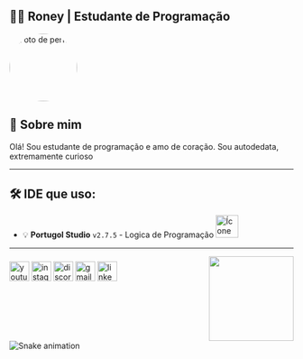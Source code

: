 <h2>👨‍💻 Roney | Estudante de Programação</h2> 

<img src="https://avatars.githubusercontent.com/u/SEU_ID_AQUI" width="120" style="border-radius: 50%;" alt="Foto de perfil" />

## 📌 Sobre mim

<p> Olá! Sou estudante  de programação e amo de coração.
Sou autodedata, extremamente curioso </p>

---

## 🛠️ IDE que uso:

- 💡 **Portugol Studio** `v2.7.5`  - Logica de Programação
  <img src="https://raw.githubusercontent.com/wiki/UNIVALI-LITE/Portugol-Studio/images/logo.png" width="40" alt="Ícone do Portugol" />


---

<img align="right" height="150" src="https://i.imgflip.com/65efzo.gif"  />

###

<div align="left">
 
</div>

###

<div align="left">
  <img src="https://img.shields.io/static/v1?message=Youtube&logo=youtube&label=&color=FF0000&logoColor=white&labelColor=&style=for-the-badge" height="35" alt="youtube logo"  />
  <img src="https://img.shields.io/static/v1?message=Instagram&logo=instagram&label=&color=E4405F&logoColor=white&labelColor=&style=for-the-badge" height="35" alt="instagram logo"  />
  <img src="https://img.shields.io/static/v1?message=Discord&logo=discord&label=&color=7289DA&logoColor=white&labelColor=&style=for-the-badge" height="35" alt="discord logo"  />
  <img src="https://img.shields.io/static/v1?message=Gmail&logo=gmail&label=&color=D14836&logoColor=white&labelColor=&style=for-the-badge" height="35" alt="gmail logo"  />
  <img src="https://img.shields.io/static/v1?message=LinkedIn&logo=linkedin&label=&color=0077B5&logoColor=white&labelColor=&style=for-the-badge" height="35" alt="linkedin logo"  />
</div>

###

<br clear="both">

<img src="https://raw.githubusercontent.com/maurodesouza/maurodesouza/output/snake.svg" alt="Snake animation" />

###
